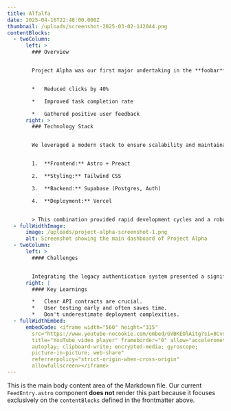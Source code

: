 ```yaml
---
title: Alfalfa
date: 2025-04-16T22:48:00.000Z
thumbnail: /uploads/screenshot-2025-03-02-142044.png
contentBlocks:
  - twoColumn:
      left: >
        ### Overview


        Project Alpha was our first major undertaking in the **foobar** sector. The primary goal was to streamline the user onboarding process.


        *   Reduced clicks by 40%

        *   Improved task completion rate

        *   Gathered positive user feedback
      right: >
        ### Technology Stack


        We leveraged a modern stack to ensure scalability and maintainability.


        1.  **Frontend:** Astro + Preact

        2.  **Styling:** Tailwind CSS

        3.  **Backend:** Supabase (Postgres, Auth)

        4.  **Deployment:** Vercel


        > This combination provided rapid development cycles and a robust final product.
  - fullWidthImage:
      image: /uploads/project-alpha-screenshot-1.png
      alt: Screenshot showing the main dashboard of Project Alpha
  - twoColumn:
      left: >
        #### Challenges


        Integrating the legacy authentication system presented a significant hurdle. We addressed this by implementing a temporary adapter pattern while phasing out the old system.
      right: |
        #### Key Learnings

        *   Clear API contracts are crucial.
        *   User testing early and often saves time.
        *   Don't underestimate deployment complexities.
  - fullWidthEmbed:
      embedCode: <iframe width="560" height="315"
        src="https://www.youtube-nocookie.com/embed/GVBKEOlAitg?si=8Cvx7jvMe50rpVZa"
        title="YouTube video player" frameborder="0" allow="accelerometer;
        autoplay; clipboard-write; encrypted-media; gyroscope;
        picture-in-picture; web-share"
        referrerpolicy="strict-origin-when-cross-origin"
        allowfullscreen></iframe>
---
```


<!-- Note: Markdown content placed *outside* the frontmatter (after the closing ---) is typically accessed via `entry.body` when using `getCollection`. Since we are relying *only* on `contentBlocks` in `FeedEntry.astro`, this area will be ignored by our current setup. -->

This is the main body content area of the Markdown file. Our current `FeedEntry.astro` component **does not** render this part because it focuses exclusively on the `contentBlocks` defined in the frontmatter above.
